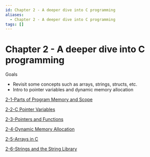 ```yaml
---
id: Chapter 2 - A deeper dive into C programming
aliases:
  - Chapter 2 - A deeper dive into C programming
tags: []
---
```


# Chapter 2 - A deeper dive into C programming

Goals

- Revisit some concepts such as arrays, strings, structs, etc.
- Intro to pointer variables and dynamic memory allocation

[2-1-Parts of Program Memory and Scope](01-Areas/Computer/Dive_Into_Systems/notes/chapter2/2-1-Parts%20of%20Program%20Memory%20and%20Scope.md)

[2-2-C Pointer Variables](01-Areas/Computer/Dive_Into_Systems/notes/chapter2/2-2-C%20Pointer%20Variables.md)

[2-3-Pointers and Functions](01-Areas/Computer/Dive_Into_Systems/notes/chapter2/2-3-Pointers%20and%20Functions.md)

[2-4-Dynamic Memory Allocation](01-Areas/Computer/Dive_Into_Systems/notes/chapter2/2-4-Dynamic%20Memory%20Allocation.md)

[2-5-Arrays in C](01-Areas/Computer/Dive_Into_Systems/notes/chapter2/2-5-Arrays%20in%20C.md)

[2-6-Strings and the String Library](01-Areas/Computer/Dive_Into_Systems/notes/chapter2/2-6-Strings%20and%20the%20String%20Library.md)
